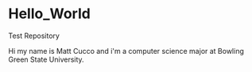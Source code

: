 # Hello_World
Test Repository

Hi my name is Matt Cucco and i'm a computer science major at Bowling Green State University.
